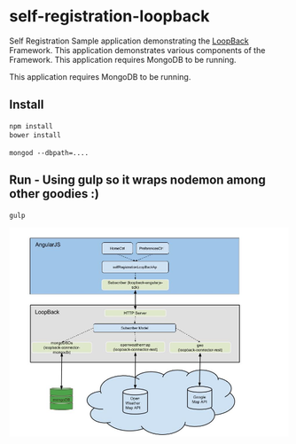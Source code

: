 # self-registration-loopback
Self Registration Sample application demonstrating the [LoopBack](http://loopback.io) Framework.
This application demonstrates various components of the Framework.  This application requires MongoDB to be running.


This application requires MongoDB to be running.

## Install
    npm install
    bower install

    mongod --dbpath=....

## Run - Using gulp so it wraps nodemon among other goodies :)
    gulp

![](self-registration-loopback.jpg)
